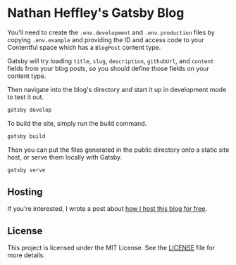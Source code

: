 # Nathan Heffley's Gatsby Blog

You'll need to create the `.env.development` and `.env.production` files by copying `.env.example` and providing the ID and access code to your Contentful space which has a `BlogPost` content type.

Gatsby will try loading `title`, `slug`, `description`, `githubUrl`, and `content` fields from your blog posts, so you should define those fields on your content type.

Then navigate into the blog's directory and start it up in development mode to test it out.

```bash
gatsby develop
```

To build the site, simply run the build command.

```bash
gatsby build
```

Then you can put the files generated in the public directory onto a static site host, or serve them locally with Gatsby.

```bash
gatsby serve
```

## Hosting

If you're interested, I wrote a post about [how I host this blog for free](https://www.nathanheffley.com/host-buzzword-powered-blog-for-free).

## License

This project is licensed under the MIT License. See the [LICENSE](LICENSE) file for more details.
